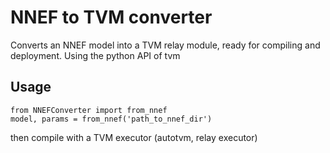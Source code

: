 # NNEF to TVM converter

Converts an NNEF model into a TVM relay module, ready for compiling and deployment.
Using the python API of tvm


## Usage

```{python}
from NNEFConverter import from_nnef 
model, params = from_nnef('path_to_nnef_dir')
``` 
then compile with a TVM executor (autotvm, relay executor) 

